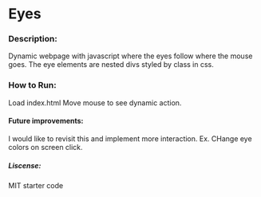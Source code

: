 # Eyes
### Description:
Dynamic webpage with javascript where the eyes follow where the mouse goes.
The eye elements are nested divs styled by class in css. 
### How to Run:
Load index.html
Move mouse to see dynamic action.
#### Future improvements:
I would like to revisit this and implement more interaction. 
Ex. CHange eye colors on screen click.
##### Liscense:
MIT starter code